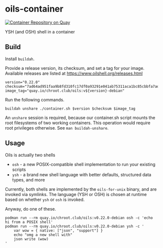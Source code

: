 # oils-container

[![Container Repository on Quay](https://quay.io/repository/chroot.club/oils/status "Container Repository on Quay")](https://quay.io/repository/chroot.club/oils)

YSH (and OSH) shell in a container

## Build

Install `buildah`.

Provide a release version, its checksum, and set a tag for your image. Available
releases are listed at https://www.oilshell.org/releases.html

```
version="0.22.0"
checksum="7ad64ad951faa9b8fd310fc17df0a93291e041ab75311aca1bc85cbbfa7ad45f"
image_tag="quay.io/chroot.club/oils:v${version}-debian"
```

Run the following commands.

```
buildah unshare ./container.sh $version $checksum $image_tag
```

An `unshare` session is required, because our container.sh script
mounts the root filesystems of two working containers. This operation
would require root privileges otherwise. See `man buildah-unshare`.

## Usage

Oils is actually two shells

* `osh` - a new POSIX-compatible shell implementation to run your existing scripts
* `ysh` - a brand new shell language with better defaults, structured
          data types, and more

Currently, both shells are implemented by the `oils-for-unix` binary, and are
invoked via symlinks. The language (YSH or OSH) is chosen at runtime based on
whether `ysh` or `osh` is invoked.

Anyway, do one of these.

```
podman run --rm quay.io/chroot.club/oils:v0.22.0-debian osh -c 'echo hi from a POSIX shell'
podman run --rm quay.io/chroot.club/oils:v0.22.0-debian ysh -c '
    var wow = { native: ["json", "support"] }
    echo "omg a new shell with"
    json write (wow)
'
```

